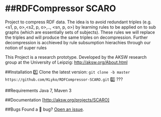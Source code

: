 ##RDFCompressor SCARO
=============

Project to compress RDF data. The idea is to avoid redundant triples (e.g. <s1, p, o>,<s2, p, o>,.., <sn, p, o>) 
by learning rules to be applied on to sub graphs (which are essentially sets of subjects). These rules we will replace
the triples and will produce the same triples on decompression. Further decompression is acchieved by rule subsumption hierachies through our notion of super rules

This Project is a research prototype. Developed by the AKSW research group at the University of Leipzig: http://aksw.org/About.html

##Installation
:one: Clone the latest version: `git clone -b master https://github.com/KLyko/RDFCompressor-SCARO.git`
:two: ???

##Requirements
Java 7, Maven 3

##Documentation
[http://aksw.org/projects/SCARO]

##Bugs
Found a :bug: bug? [Open an issue](https://github.com/KLyko/RDFCompressor-SCARO/issues/new).
